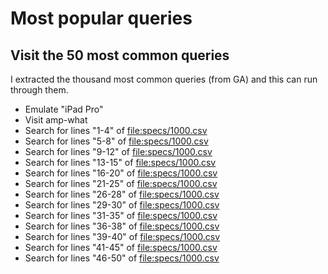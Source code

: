 # Most popular queries

## Visit the 50 most common queries

I extracted the thousand most common queries (from GA) and this can
run through them.

* Emulate "iPad Pro"
* Visit amp-what
* Search for lines "1-4" of <file:specs/1000.csv>
* Search for lines "5-8" of <file:specs/1000.csv>
* Search for lines "9-12" of <file:specs/1000.csv>
* Search for lines "13-15" of <file:specs/1000.csv>
* Search for lines "16-20" of <file:specs/1000.csv>
* Search for lines "21-25" of <file:specs/1000.csv>
* Search for lines "26-28" of <file:specs/1000.csv>
* Search for lines "29-30" of <file:specs/1000.csv>
* Search for lines "31-35" of <file:specs/1000.csv>
* Search for lines "36-38" of <file:specs/1000.csv>
* Search for lines "39-40" of <file:specs/1000.csv>
* Search for lines "41-45" of <file:specs/1000.csv>
* Search for lines "46-50" of <file:specs/1000.csv>

